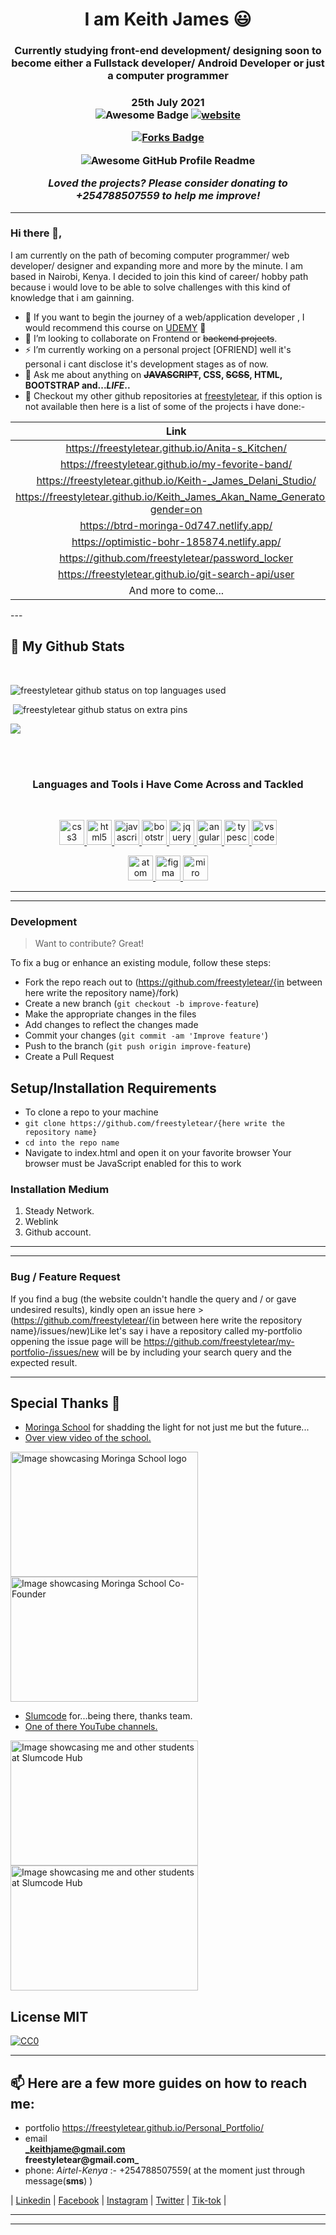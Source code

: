 <h1 align="center">I am Keith James 😃</h1>
<h3 align="center"> Currently studying front-end development/ designing soon to become either a Fullstack developer/ Android Developer or just a computer programmer</h3> 
<h3 align="center">25th July 2021

<div align="center">
<img src="https://cdn.rawgit.com/sindresorhus/awesome/d7305f38d29fed78fa85652e3a63e154dd8e8829/media/badge.svg" alt="Awesome Badge"/>
<a href="https://arbeitnow.com/?utm_source=awesome-github-profile-readme"><img src="https://img.shields.io/static/v1?label=&labelColor=505050&message=arbeitnow&color=%230076D6&style=flat&logo=google-chrome&logoColor=%230076D6" alt="website"/></a>


<a href="https://github.com/freestyletear/I-am-Keith-James-/network/members"><img src="https://img.shields.io/github/forks/freestyletear/I-am-Keith-James-" alt="Forks Badge"/></a>


<img alt="Awesome GitHub Profile Readme" src="https://raw.githubusercontent.com/freestyletear/I-am-Keith-James-/master/images/11.gif"> </img>

<i>Loved the projects? Please consider **donating**  to +254788507559 to help me improve!</i>

</div>

---
 ### Hi there 👋,

 I am currently on the path of becoming computer programmer/ web developer/ designer and expanding more and more by the minute. I am based in Nairobi, Kenya. I decided to join this kind of career/ hobby path because i would love to be able to solve challenges with this kind of knowledge that i am gainning.

- 🌱 If you want to begin the journey of a web/application developer , I would recommend this course on [UDEMY](https://www.udemy.com/course/the-web-developer-bootcamp/) 🥳
- 📝 I’m looking to collaborate on Frontend or ~~backend projects~~.
- ⚡  I’m currently working on a personal project [OFRIEND] well it's personal i cant disclose it's development stages as of now.
- 💬 Ask me about anything on **~~JAVASCRIPT~~, CSS, ~~SCSS~~, HTML, BOOTSTRAP and..._LIFE_..**
- 👯 Checkout my other github repositories at [freestyletear](https://github.com/freestyletear?tab=repositories), if this option is not available then here is a list of some of the projects i have done:-

<div align="center">

| Link                                                                       |
|:--------------------------------------------------------------------------:|
| https://freestyletear.github.io/Anita-s_Kitchen/                           |
| https://freestyletear.github.io/my-fevorite-band/                          |
| https://freestyletear.github.io/Keith-_James_Delani_Studio/                |
| https://freestyletear.github.io/Keith_James_Akan_Name_Generator/?gender=on |
| https://btrd-moringa-0d747.netlify.app/                                    |
| https://optimistic-bohr-185874.netlify.app/                                |
| https://github.com/freestyletear/password_locker                                    |
| https://freestyletear.github.io/git-search-api/user                                |
| And more to come...                                                        |
</div>                                                     
---

## 🔭 My Github Stats
<br>
<p align="left"><img src="https://github-readme-stats.vercel.app/api/top-langs?username=freestyletear&show_icons=true&locale=en&layout=compact&theme=cobalt" alt="freestyletear github status on top languages used" /></p>

<p align="left">&nbsp;<img src="https://github-readme-stats.vercel.app/api?username=freestyletear&show_icons=true&locale=en&theme=cobalt" alt="freestyletear github status on extra pins" /></p>


<p align="left"> <a href="https://readme-stats-cfgj2cxdy.vercel.app/api?username=freestyletear&show_icons=true&theme=cobalt">
  <img src = "https://github-readme-streak-stats.herokuapp.com/?user=freestyletear&show_icons=true&theme=cobalt&locale=en&layout=compact">
</a> </p>
<br><br>


<h3 align="center"> Languages and Tools i Have Come Across and Tackled </h3>
<br>
<p align="center"> <a href="https://www.w3schools.com/css/" target="_blank"> <img src="https://raw.githubusercontent.com/devicons/devicon/master/icons/css3/css3-original-wordmark.svg" alt="css3" width="40" height="40"/> </a> <a href="https://www.w3.org/html/" target="_blank"> <img src="https://raw.githubusercontent.com/devicons/devicon/master/icons/html5/html5-original-wordmark.svg" alt="html5" width="40" height="40"/> </a> <a href="https://developer.mozilla.org/en-US/docs/Web/JavaScript" target="_blank"> <img src="https://raw.githubusercontent.com/devicons/devicon/master/icons/javascript/javascript-original.svg" alt="javascript" width="40" height="40"/> </a> <a href="https://getbootstrap.com/" target="_blank"> <img src="https://miro.medium.com/max/2000/1*9HanDsRU11ZMsgDGJwN96w.png" alt="bootstrap" width="40" height="40"/> </a> <a href="https://jquery.com/" target="_blank"> <img src="https://cms-assets.tutsplus.com/uploads/users/30/posts/35633/preview_image/jquery-js.png" alt="jquery" width="40" height="40"/> </a> <a href="https://angular.io/" target="_blank"> <img src="https://upload.wikimedia.org/wikipedia/commons/thumb/c/cf/Angular_full_color_logo.svg/250px-Angular_full_color_logo.svg.png" alt="angular" width="40" height="40"/> </a> <a href="https://www.typescriptlang.org/" target="_blank"> <img src="https://laracasts.s3.amazonaws.com/series/thumbnails/typescript-for-beginners.png" alt="typescript" width="40" height="40"/> </a> <a href="https://code.visualstudio.com/docs/supporting/FAQ" target="_blank"> <img src="https://miro.medium.com/max/1200/1*u9Rw2zT1kQl0I0Oa-9vc_g.png" alt="vs code" width="40" height="40"/> </a> </p>

<p align="center"> <a href="https://en.wikipedia.org/wiki/Atom_(text_editor)" target="_blank"> <img src="https://download.softwsp.com/sites/13/2017/04/icon-atom.png" alt="atom" width="40" height="40"/> </a> <a href="https://www.theme-junkie.com/what-is-figma/" target="_blank"> <img src="https://image.topuwp.com/icon/2020-04-24/eec15c26939935795728ade75c3fff64.png" alt="figma" width="40" height="40"/> </a> <a href="https://help.miro.com/hc/en-us/articles/360017730533-What-Is-Miro-" target="_blank"> <img src="https://www.uxlift.org/assets/images/miro.png" alt="miro" width="40" height="40"/> </a> </p>

---
---
### Development
>Want to contribute? Great!

To fix a bug or enhance an existing module, follow these steps:

- Fork the repo reach out to (https://github.com/freestyletear/{in between here write the repository name}/fork)
- Create a new branch (`git checkout -b improve-feature`)
- Make the appropriate changes in the files
- Add changes to reflect the changes made
- Commit your changes (`git commit -am 'Improve feature'`)
- Push to the branch (`git push origin improve-feature`)
- Create a Pull Request 


## Setup/Installation Requirements
* To clone a repo to your machine 
* `git clone https://github.com/freestyletear/{here write the repository name}`
* `cd into the repo name`
* Navigate to index.html  and open it on your favorite browser
Your browser must be JavaScript enabled for this to work

### Installation Medium
1. Steady Network.
2. Weblink
3. Github account.
---
---
### Bug / Feature Request

If you find a bug (the website couldn't handle the query and / or gave undesired results), kindly open an issue here >(https://github.com/freestyletear/{in between here write the repository name}/issues/new)Like let's say i have a repository called my-portfolio oppening the issue page will be  https://github.com/freestyletear/my-portfolio-/issues/new     will be by including your search query and the expected result.

---

## Special Thanks 🙇
- [Moringa School](https://moringaschool.com) for shadding the light for not just me but the future...
- [Over view video of the school.](https://www.youtube.com/watch?v=AtozUZ_GZRw&t=173s)

<p align="left"> <img src="https://raw.githubusercontent.com/freestyletear/I-am-Keith-James-/master/images/ms.png" alt="Image showcasing Moringa School logo" width="300" height="200"/>  <img src="https://raw.githubusercontent.com/freestyletear/I-am-Keith-James-/master/images/ms2.jpeg" alt="Image showcasing Moringa School Co-Founder" width="300" height="200"/> </p> 

- [Slumcode](http://slumcode.org/) for...being there, thanks team.
- [One of there YouTube channels.](https://www.youtube.com/c/SlumcodeTV/featured)

<p align="left"> <img src="https://raw.githubusercontent.com/freestyletear/I-am-Keith-James-/master/images/sh.jpeg" alt="Image showcasing me and other students at Slumcode Hub" width="300" height="200"/>  <img src="https://raw.githubusercontent.com/freestyletear/I-am-Keith-James-/master/images/sh3.jpeg" alt="Image showcasing me and other students at Slumcode Hub" width="300" height="200"/> </p> 

## License **MIT**

[![CC0](https://licensebuttons.net/l/publicdomain/88x31.png)](https://raw.githubusercontent.com/freestyletear/I-am-Keith-James-/master/LICENSE)

---

## 📫 Here are a few more guides on how to reach me:

- portfolio https://freestyletear.github.io/Personal_Portfolio/
- email <br>**_keithjame@gmail.com<br>freestyletear@gmail.com_**
- phone: _Airtel-Kenya_ :- +254788507559( at the moment just through message(**sms**) )

| [Linkedin](https://www.linkedin.com/in/keith-james-34a3041ba/) |
[Facebook](https://web.facebook.com/keithjamesmerchantmagnifico/) |
[Instagram](https://www.instagram.com/freestyletear/) |
[Twitter](https://twitter.com/KeithJa90059609) |
[Tik-tok](https://www.tiktok.com/@keithjames_themerchant?lang=en) |

---
---